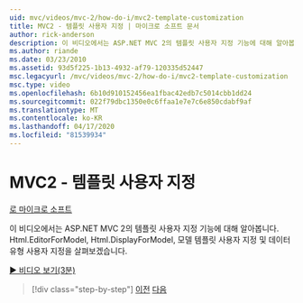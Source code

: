 ```yaml
---
uid: mvc/videos/mvc-2/how-do-i/mvc2-template-customization
title: MVC2 - 템플릿 사용자 지정 | 마이크로 소프트 문서
author: rick-anderson
description: 이 비디오에서는 ASP.NET MVC 2의 템플릿 사용자 지정 기능에 대해 알아봅니다. 우리는 Html.EditorForModel, Html.DisplayForModel, 모델 템플릿에서 볼 수 있습니다 ...
ms.author: riande
ms.date: 03/23/2010
ms.assetid: 93d5f225-1b13-4932-af79-120335d52447
msc.legacyurl: /mvc/videos/mvc-2/how-do-i/mvc2-template-customization
msc.type: video
ms.openlocfilehash: 6b10d910152456ea1fbac42edb7c5014cbb1dd24
ms.sourcegitcommit: 022f79dbc1350e0c6ffaa1e7e7c6e850cdabf9af
ms.translationtype: MT
ms.contentlocale: ko-KR
ms.lasthandoff: 04/17/2020
ms.locfileid: "81539934"
---
```

# <a name="mvc2---template-customization"></a>MVC2 - 템플릿 사용자 지정

[로 마이크로 소프트](https://github.com/microsoft)

이 비디오에서는 ASP.NET MVC 2의 템플릿 사용자 지정 기능에 대해 알아봅니다. Html.EditorForModel, Html.DisplayForModel, 모델 템플릿 사용자 지정 및 데이터 유형 사용자 지정을 살펴보겠습니다.

[&#9654; 비디오 보기(3분)](https://channel9.msdn.com/Blogs/ASP-NET-Site-Videos/mvc2-template-customization)

> [!div class="step-by-step"]
> [이전](mvc2-model-validation.md)
> [다음](aspnet-mvc-2-areas.md)
